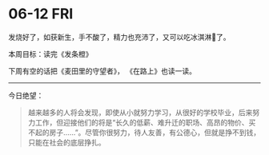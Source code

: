 # 06-12 FRI

发烧好了，如获新生，手不酸了，精力也充沛了，又可以吃冰淇淋🍦了。

本周目标：读完《发条橙》

下周有空的话把《麦田里的守望者》， 《在路上》也读一读。

---



今日绝望：

> 越来越多的人将会发现，即使从小就努力学习，从很好的学校毕业，后来努力工作，但迎接他们的将是“长久的低薪、难升迁的职场、高昂的物价、买不起的房子……”。尽管你很努力，待人友善，有公德心，但就是挣不到钱，只能在社会的底层挣扎。

